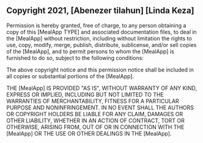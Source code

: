 ## Copyright 2021, [Abenezer tilahun] [Linda Keza]

Permission is hereby granted, free of charge, to any person obtaining a copy of this [MealApp TYPE] and associated documentation files, to deal in the [MealApp] without restriction, including without limitation the rights to use, copy, modify, merge, publish, distribute, sublicense, and/or sell copies of the [MealApp], and to permit persons to whom the [MealApp] is furnished to do so, subject to the following conditions:

The above copyright notice and this permission notice shall be included in all copies or substantial portions of the [MealApp].

THE [MealApp] IS PROVIDED "AS IS", WITHOUT WARRANTY OF ANY KIND, EXPRESS OR IMPLIED, INCLUDING BUT NOT LIMITED TO THE WARRANTIES OF MERCHANTABILITY, FITNESS FOR A PARTICULAR PURPOSE AND NONINFRINGEMENT. IN NO EVENT SHALL THE AUTHORS OR COPYRIGHT HOLDERS BE LIABLE FOR ANY CLAIM, DAMAGES OR OTHER LIABILITY, WHETHER IN AN ACTION OF CONTRACT, TORT OR OTHERWISE, ARISING FROM, OUT OF OR IN CONNECTION WITH THE [MealApp] OR THE USE OR OTHER DEALINGS IN THE [MealApp].
